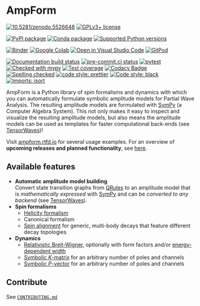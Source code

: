 # AmpForm

[![10.5281/zenodo.5526648](https://zenodo.org/badge/doi/10.5281/zenodo.5526648.svg)](https://doi.org/10.5281/zenodo.5526648)
[![GPLv3+ license](https://img.shields.io/badge/License-GPLv3+-blue.svg)](https://www.gnu.org/licenses/gpl-3.0-standalone.html)

[![PyPI package](https://badge.fury.io/py/ampform.svg)](https://pypi.org/project/ampform)
[![Conda package](https://anaconda.org/conda-forge/ampform/badges/version.svg)](https://anaconda.org/conda-forge/ampform)
[![Supported Python versions](https://img.shields.io/pypi/pyversions/ampform)](https://pypi.org/project/ampform)

[![Binder](https://static.mybinder.org/badge_logo.svg)](https://mybinder.org/v2/gh/ComPWA/ampform/stable?filepath=docs/usage)
[![Google Colab](https://colab.research.google.com/assets/colab-badge.svg)](https://colab.research.google.com/github/ComPWA/ampform/blob/stable)
[![Open in Visual Studio Code](https://img.shields.io/badge/vscode-open-blue?logo=visualstudiocode)](https://open.vscode.dev/ComPWA/ampform)
[![GitPod](https://img.shields.io/badge/gitpod-open-blue?logo=gitpod)](https://gitpod.io/#https://github.com/ComPWA/ampform)

[![Documentation build status](https://readthedocs.org/projects/ampform/badge/?version=latest)](https://ampform.readthedocs.io)
[![pre-commit.ci status](https://results.pre-commit.ci/badge/github/ComPWA/ampform/main.svg)](https://results.pre-commit.ci/latest/github/ComPWA/ampform/main)
[![pytest](https://github.com/ComPWA/ampform/workflows/pytest/badge.svg)](https://github.com/ComPWA/ampform/actions?query=branch%3Amain+workflow%3Apytest)
[![Checked with mypy](http://www.mypy-lang.org/static/mypy_badge.svg)](https://mypy.readthedocs.io)
[![Test coverage](https://codecov.io/gh/ComPWA/ampform/branch/main/graph/badge.svg)](https://codecov.io/gh/ComPWA/ampform)
[![Codacy Badge](https://api.codacy.com/project/badge/Grade/70fc5fb0f3954a9d82d142efeff4df31)](https://www.codacy.com/gh/ComPWA/ampform)
[![Spelling checked](https://img.shields.io/badge/cspell-checked-brightgreen.svg)](https://github.com/streetsidesoftware/cspell/tree/master/packages/cspell)
[![code style: prettier](https://img.shields.io/badge/code_style-prettier-ff69b4.svg?style=flat-square)](https://github.com/prettier/prettier)
[![Code style: black](https://img.shields.io/badge/code%20style-black-000000.svg)](https://github.com/psf/black)
[![Imports: isort](https://img.shields.io/badge/%20imports-isort-%231674b1?style=flat&labelColor=ef8336)](https://pycqa.github.io/isort)

AmpForm is a Python library of spin formalisms and dynamics with which you can
automatically formulate symbolic amplitude models for Partial Wave Analysis. The
resulting amplitude models are formulated with
[SymPy](https://www.sympy.org/en/index.html) (a Computer Algebra System). This not only
makes it easy to inspect and visualize the resulting amplitude models, but also means
the amplitude models can be used as templates for faster computational back-ends (see
[TensorWaves](https://github.com/ComPWA/tensorwaves))!

Visit [ampform.rtfd.io](https://ampform.readthedocs.io) for several usage examples. For
an overview of **upcoming releases and planned functionality**, see
[here](https://github.com/ComPWA/ampform/milestones?direction=asc&sort=title&state=open).

## Available features

- **Automatic amplitude model building**<br /> Convert state transition graphs from
  [QRules](https://github.com/ComPWA/qrules) to an amplitude model that is
  _mathematically expressed_ with [SymPy](https://docs.sympy.org) and can be _converted
  to any backend_ (see [TensorWaves](https://tensorwaves.rtfd.io)).
- **Spin formalisms**
  - [Helicity formalism](https://ampform.readthedocs.io/en/stable/usage/helicity/formalism.html)
  - Canonical formalism
  - [Spin alignment](https://ampform.readthedocs.io/en/stable/usage/helicity/spin-alignment.html)
    for generic, multi-body decays that feature different decay topologies
- **Dynamics**
  - [Relativistic Breit-Wigner](https://ampform.readthedocs.io/en/stable/api/ampform.dynamics.html#ampform.dynamics.relativistic_breit_wigner_with_ff),
    optionally with form factors and/or
    [energy-dependent width](https://ampform.readthedocs.io/en/stable/api/ampform.dynamics.html#ampform.dynamics.EnergyDependentWidth)
  - [Symbolic _K_-matrix](https://ampform.readthedocs.io/en/stable/usage/dynamics/k-matrix.html#non-relativistic-k-matrix)
    for an arbitrary number of poles and channels
  - [Symbolic _P_-vector](https://ampform.readthedocs.io/en/stable/usage/dynamics/k-matrix.html#p-vector)
    for an arbitrary number of poles and channels

## Contribute

See [`CONTRIBUTING.md`](./CONTRIBUTING.md)
